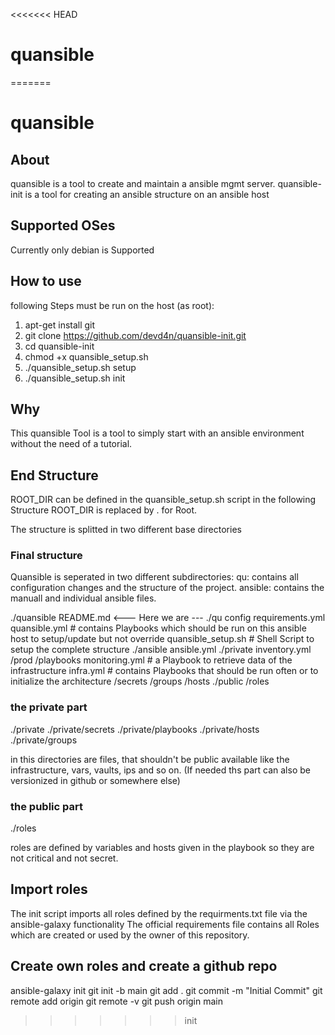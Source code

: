 <<<<<<< HEAD
# quansible
=======
# quansible

## About
quansible is a tool to create and maintain a ansible mgmt server.
quansible-init is a tool for creating an ansible structure on an ansible host

## Supported OSes

Currently only debian is Supported

## How to use

following Steps must be run on the host (as root):

1. apt-get install git
2. git clone https://github.com/devd4n/quansible-init.git
3. cd quansible-init
4. chmod +x quansible_setup.sh
5. ./quansible_setup.sh setup
6. ./quansible_setup.sh init

## Why

This quansible Tool is a tool to simply start with an ansible environment without the need of a tutorial.

## End Structure

ROOT_DIR can be defined in the quansible_setup.sh script
in the following Structure ROOT_DIR is replaced by . for Root.

The structure is splitted in two different base directories

### Final structure

Quansible is seperated in two different subdirectories:
qu: contains all configuration changes and the structure of the project.
ansible: contains the manuall and individual ansible files.

./quansible
  README.md                   <--- Here we are ---
  ./qu
     config
     requirements.yml
     quansible.yml            # contains Playbooks which should be run on this ansible host to setup/update but not override
     quansible_setup.sh       # Shell Script to setup the complete structure
  ./ansible
    ansible.yml
    ./private
      inventory.yml
      /prod
        /playbooks
            monitoring.yml         # a Playbook to retrieve data of the infrastructure
            infra.yml       # contains Playbooks that should be run often or to initialize the architecture
        /secrets
        /groups
        /hosts
     ./public
        /roles

### the private part

./private
./private/secrets
./private/playbooks
./private/hosts
./private/groups

in this directories are files, that shouldn't be public available like the infrastructure, vars, vaults, ips and so on. (If needed ths part can also be versionized in github or somewhere else)

### the public part

./roles

roles are defined by variables and hosts given in the playbook so they are not critical and not secret.

## Import roles

The init script imports all roles defined by the requirments.txt file via the ansible-galaxy functionality
The official requirements file contains all Roles which are created or used by the owner of this repository.

## Create own roles and create a github repo

ansible-galaxy init <rolename>
git init -b main
git add .
git commit -m "Initial Commit"
git remote add origin <Git Repo Url>
git remote -v
git push origin main
>>>>>>> init
